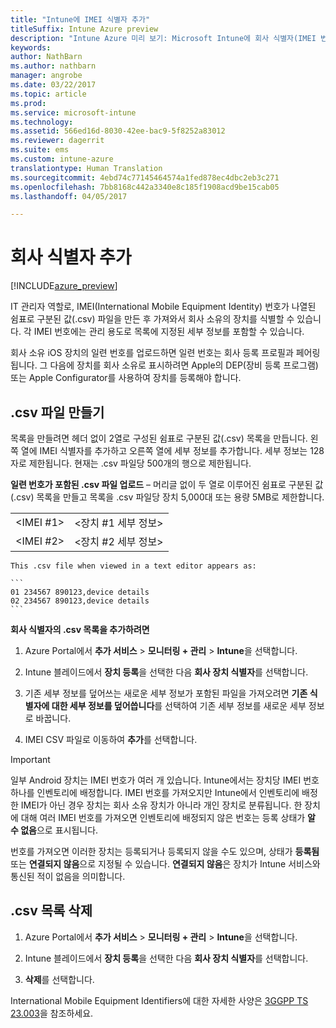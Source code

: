 ```yaml
---
title: "Intune에 IMEI 식별자 추가"
titleSuffix: Intune Azure preview
description: "Intune Azure 미리 보기: Microsoft Intune에 회사 식별자(IMEI 번호)을 추가하는 방법을 알아봅니다. "
keywords: 
author: NathBarn
ms.author: nathbarn
manager: angrobe
ms.date: 03/22/2017
ms.topic: article
ms.prod: 
ms.service: microsoft-intune
ms.technology: 
ms.assetid: 566ed16d-8030-42ee-bac9-5f8252a83012
ms.reviewer: dagerrit
ms.suite: ems
ms.custom: intune-azure
translationtype: Human Translation
ms.sourcegitcommit: 4ebd74c77145464574a1fed878ec4dbc2eb3c271
ms.openlocfilehash: 7bb8168c442a3340e8c185f1908acd9be15cab05
ms.lasthandoff: 04/05/2017

---
```


# <a name="add-corporate-identifiers"></a>회사 식별자 추가

[!INCLUDE[azure_preview](../includes/azure_preview.md)]

IT 관리자 역할로, IMEI(International Mobile Equipment Identity) 번호가 나열된 쉼표로 구분된 값(.csv) 파일을 만든 후 가져와서 회사 소유의 장치를 식별할 수 있습니다. 각 IMEI 번호에는 관리 용도로 목록에 지정된 세부 정보를 포함할 수 있습니다.

회사 소유 iOS 장치의 일련 번호를 업로드하면 일련 번호는 회사 등록 프로필과 페어링됩니다. 그 다음에 장치를 회사 소유로 표시하려면 Apple의 DEP(장비 등록 프로그램) 또는 Apple Configurator를 사용하여 장치를 등록해야 합니다. 

## <a name="create-a-csv-file"></a>.csv 파일 만들기
목록을 만들려면 헤더 없이 2열로 구성된 쉼표로 구분된 값(.csv) 목록을 만듭니다. 왼쪽 열에 IMEI 식별자를 추가하고 오른쪽 열에 세부 정보를 추가합니다. 세부 정보는 128자로 제한됩니다. 현재는 .csv 파일당 500개의 행으로 제한됩니다.

**일련 번호가 포함된 .csv 파일 업로드** – 머리글 없이 두 열로 이루어진 쉼표로 구분된 값(.csv) 목록을 만들고 목록을 .csv 파일당 장치 5,000대 또는 용량 5MB로 제한합니다.

|||
|-|-|
|&lt;IMEI #1&gt;|&lt;장치 #1 세부 정보&gt;|
|&lt;IMEI #2&gt;|&lt;장치 #2 세부 정보&gt;|

    This .csv file when viewed in a text editor appears as:

    ```
    01 234567 890123,device details
    02 234567 890123,device details
    ```

**회사 식별자의 .csv 목록을 추가하려면**

1. Azure Portal에서 **추가 서비스** > **모니터링 + 관리** > **Intune**을 선택합니다.

2. Intune 블레이드에서 **장치 등록**을 선택한 다음 **회사 장치 식별자**를 선택합니다.

3. 기존 세부 정보를 덮어쓰는 새로운 세부 정보가 포함된 파일을 가져오려면 **기존 식별자에 대한 세부 정보를 덮어씁니다**를 선택하여 기존 세부 정보를 새로운 세부 정보로 바꿉니다.

4. IMEI CSV 파일로 이동하여 **추가**를 선택합니다.

> [!IMPORTANT]
> 일부 Android 장치는 IMEI 번호가 여러 개 있습니다. Intune에서는 장치당 IMEI 번호 하나를 인벤토리에 배정합니다. IMEI 번호를 가져오지만 Intune에서 인벤토리에 배정한 IMEI가 아닌 경우 장치는 회사 소유 장치가 아니라 개인 장치로 분류됩니다. 한 장치에 대해 여러 IMEI 번호를 가져오면 인벤토리에 배정되지 않은 번호는 등록 상태가 **알 수 없음**으로 표시됩니다.

번호를 가져오면 이러한 장치는 등록되거나 등록되지 않을 수도 있으며, 상태가 **등록됨** 또는 **연결되지 않음**으로 지정될 수 있습니다. **연결되지 않음**은 장치가 Intune 서비스와 통신된 적이 없음을 의미합니다.

## <a name="delete-a-csv-list"></a>.csv 목록 삭제

1. Azure Portal에서 **추가 서비스** > **모니터링 + 관리** > **Intune**을 선택합니다.

2. Intune 블레이드에서 **장치 등록**을 선택한 다음 **회사 장치 식별자**를 선택합니다.

3. **삭제**를 선택합니다.

International Mobile Equipment Identifiers에 대한 자세한 사양은 [3GGPP TS 23.003](https://portal.3gpp.org/desktopmodules/Specifications/SpecificationDetails.aspx?specificationId=729)을 참조하세요.

